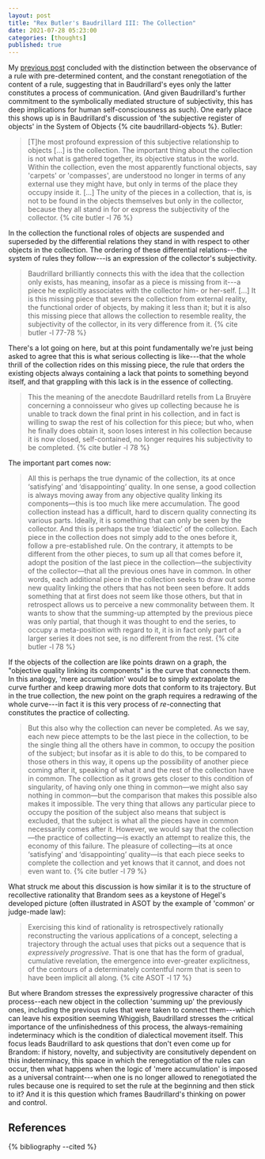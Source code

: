 ```yaml
---
layout: post
title: "Rex Butler's Baudrillard III: The Collection"
date: 2021-07-28 05:23:00
categories: [thoughts]
published: true
---
```


My [previous post]({{site.baseurl}}/2021/07/23/butler-seduction.html) concluded with the distinction between the observance of a rule with pre-determined content, and the constant renegotiation of the content of a rule, suggesting that in Baudrillard's eyes only the latter constitutes a process of communication. (And given Baudrillard's further commitment to the symbolically mediated structure of subjectivity, this has deep implications for human self-consciousness as such). One early place this shows up is in Baudrillard's discussion of 'the subjective register of objects' in the System of Objects {% cite baudrillard-objects %}. Butler:

> [T]he most profound expression of this subjective relationship to objects [...] is the collection. The important thing about the collection is not what is gathered together, its objective status in the world. Within the collection, even the most apparently functional objects, say 'carpets' or 'compasses', are understood no longer in terms of any external use they might have, but only in terms of the place they occupy inside it. [...] The unity of the pieces in a collection, that is, is not to be found in the objects themselves but only in the collector, because they all stand in for or express the subjectivity of the collector. {% cite butler -l 76 %}

<!--more-->

In the collection the functional roles of objects are suspended and superseded by the differential relations they stand in with respect to other objects in the collection. The ordering of these differential relations---the system of rules they follow---is an expression of the collector's subjectivity.

> Baudrillard brilliantly connects this with the idea that the collection only exists, has meaning, insofar as a piece is missing from it---a piece he explicitly associates with the collector him- or her-self. [...] It is this missing piece that severs the collection from external reality, the functional order of objects, by making it less than it; but it is also this missing piece that allows the collection to resemble reality, the subjectivity of the collector, in its very difference from it.  {% cite butler -l 77-78 %}

There's a lot going on here, but at this point fundamentally we're just being asked to agree that this is what serious collecting is like---that the whole thrill of the collection rides on this missing piece, the rule that orders the existing objects always containing a lack that points to something beyond itself, and that grappling with this lack is in the essence of collecting.

> This the meaning of the anecdote Baudrillard retells from La Bruyère concerning a connoisseur who gives up collecting because he is unable to track down the final print in his collection, and in fact is willing to swap the rest of his collection for this piece; but who, when he finally does obtain it, soon loses interest in his collection because it is now closed, self-contained, no longer requires his subjectivity to be completed. {% cite butler -l 78 %}

The important part comes now:

> All this is perhaps the true dynamic of the collection, its at once ‘satisfying’ and ‘disappointing’ quality. In one sense, a good collection is always moving away from any objective quality linking its components—this is too much like mere accumulation. The good collection instead has a difficult, hard to discern quality connecting its various parts. Ideally, it is something that can only be seen by the collector. And this is perhaps the true ‘dialectic’ of the collection. Each piece in the collection does not simply add to the ones before it, follow a pre-established rule. On the contrary, it attempts to be different from the other pieces, to sum up all that comes before it, adopt the position of the last piece in the collection—the subjectivity of the collector—that all the previous ones have in common. In other words, each additional piece in the collection seeks to draw out some new quality linking the others that has not been seen before. It adds something that at first does not seem like those others, but that in retrospect allows us to perceive a new commonality between them. It wants to show that the summing-up attempted by the previous piece was only partial, that though it was thought to end the series, to occupy a meta-position with regard to it, it is in fact only part of a larger series it does not see, is no different from the rest. {% cite butler -l 78 %}

If the objects of the collection are like points drawn on a graph, the "objective quality linking its components" is the curve that connects them. In this analogy, 'mere accumulation' would be to simply extrapolate the curve further and keep drawing more dots that conform to its trajectory. But in the true collection, the new point on the graph requires a redrawing of the whole curve---in fact it is this very process of _re_-connecting that constitutes the practice of collecting.

> But this also why the collection can never be completed. As we say, each new piece attempts to be the last piece in the collection, to be the single thing all the others have in common, to occupy the position of the subject; but insofar as it is able to do this, to be compared to those others in this way, it opens up the possibility of another piece coming after it, speaking of what it and the rest of the collection have in common. The collection as it grows gets closer to this condition of singularity, of having only one thing in common—we might also say nothing in common—but the comparison that makes this possible also makes it impossible. The very thing that allows any particular piece to occupy the position of the subject also means that subject is excluded, that the subject is what all the pieces have in common necessarily comes after it. However, we would say that the collection—the practice of collecting—is exactly an attempt to realize this, the economy of this failure. The pleasure of collecting—its at once ‘satisfying’ and ‘disappointing’ quality—is that each piece seeks to complete the collection and yet knows that it cannot, and does not even want to. {% cite butler -l 79 %}

What struck me about this discussion is how similar it is to the structure of recollective rationality that Brandom sees as a keystone of Hegel's developed picture (often illustrated in ASOT by the example of 'common' or judge-made law):

> Exercising this kind of rationality is retrospectively rationally reconstructing the various applications of a concept, selecting a trajectory through the actual uses that picks out a sequence that is _expressively progressive_. That is one that has the form of gradual, cumulative revelation, the emergence into ever-greater explicitness, of the contours of a determinately contentful norm that is seen to have been implicit all along. {% cite ASOT -l 17 %}

But where Brandom stresses the expressively progressive character of this process--each new object in the collection 'summing up' the previously ones, including the previous rules that were taken to connect them---which can leave his exposition seeming Whiggish, Baudrillard stresses the critical importance of the unfinishedness of this process, the always-remaining indeterminacy which is the condition of dialectical movement itself. This focus leads Baudrillard to ask questions that don't even come up for Brandom: if history, novelty, and subjectivity are consitutively dependent on this indeterminacy, this space in which the renegotiation of the rules can occur, then what happens when the logic of 'mere accumulation' is imposed as a universal contraint---when one is no longer allowed to renegotiated the rules because one is required to set the rule at the beginning and then stick to it? And it is this question which frames Baudrillard's thinking on power and control.

## References
{% bibliography --cited %}
